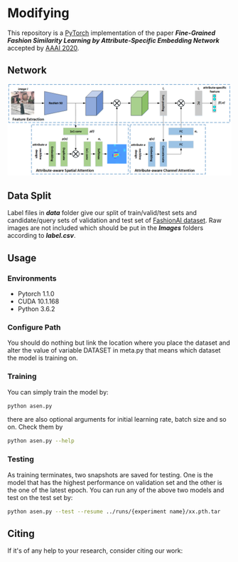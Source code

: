 # Modifying

This repository is a [PyTorch]( https://pytorch.org/ ) implementation of the paper ***Fine-Grained Fashion Similarity Learning by Attribute-Specific Embedding Network*** accepted by [AAAI 2020]( https://aaai.org/Conferences/AAAI-20/ ).

## Network

![ASEN](images/framework.png)

## Data Split

Label files in ***data*** folder give our split of train/valid/test sets and candidate/query sets of validation and test set of [FashionAI dataset]( https://tianchi.aliyun.com/competition/entrance/231671/introduction ). Raw images are not included which should be put in the ***Images*** folders according to ***label.csv***. 

## Usage

### Environments

* Pytorch 1.1.0
* CUDA 10.1.168
* Python 3.6.2

### Configure Path

You should do nothing but link the location where you place the dataset and alter the value of variable DATASET in meta.py that means which dataset the model is training on.

### Training

You can simply train the model by:

```sh
python asen.py
```

there are also optional arguments for initial learning rate, batch size and so on. Check them by 

```sh
python asen.py --help
```

### Testing

As training terminates, two snapshots are saved for testing. One is the model that has the highest performance on validation set and the other is the one of the latest epoch. You can run any of the above two models and test on the test set by:

```sh
python asen.py --test --resume ../runs/{experiment name}/xx.pth.tar
```

## Citing

If it's of any help to your research, consider citing our work:
